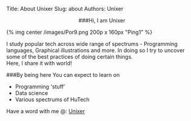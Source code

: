 Title: About Unixer
Slug: about
Authors: Unixer



<center>
###Hi, I am Unixer
</center>

{% img center /images/Por9.png 200p x 160px "Ping1" %}


I study popular tech across wide range of spectrums - Programming languages, Graphical illustrations and more. In doing so I try to uncover some of the best practices of doing certain things.  
Here, I share it with world!



###By being here You can expect to learn on

- Programming 'stuff'
- Data science
- Various spectrums of HuTech





<p> Have a word with me @: 
<a href="mailto:unixlama@gmail.com">Unixer</a>  </p>
<!--{% img center /images/about.png 600p x 400px "Ping1" %}-->
<!--<span class="fa fa-clock-o right">{% img right /images/Por7.png 400p x 200px "Ping1" %}<span class="left"> We can't no longer ignore all this. Messenger is not the issue, Message is the one. We have tp really endure all this in order to make sure we don't become political parayah. We are doing this to ensure support for our cause.</span></span>-->



<div class="decor1"></div>

